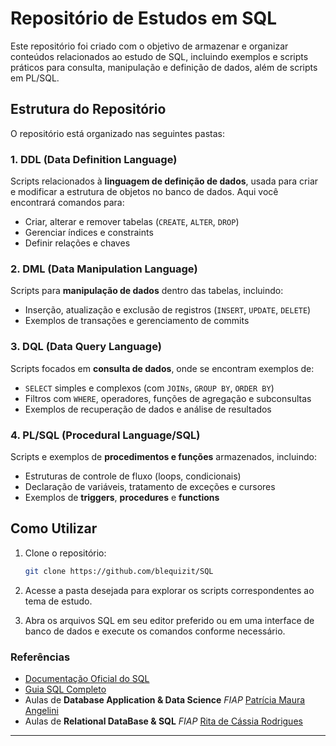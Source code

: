 # Repositório de Estudos em SQL

Este repositório foi criado com o objetivo de armazenar e organizar conteúdos relacionados ao estudo de SQL, incluindo exemplos e scripts práticos para consulta, manipulação e definição de dados, além de scripts em PL/SQL.

## Estrutura do Repositório

O repositório está organizado nas seguintes pastas:

### 1. **DDL** (Data Definition Language)
Scripts relacionados à **linguagem de definição de dados**, usada para criar e modificar a estrutura de objetos no banco de dados. Aqui você encontrará comandos para:

- Criar, alterar e remover tabelas (`CREATE`, `ALTER`, `DROP`)
- Gerenciar índices e constraints
- Definir relações e chaves

### 2. **DML** (Data Manipulation Language)
Scripts para **manipulação de dados** dentro das tabelas, incluindo:

- Inserção, atualização e exclusão de registros (`INSERT`, `UPDATE`, `DELETE`)
- Exemplos de transações e gerenciamento de commits

### 3. **DQL** (Data Query Language)
Scripts focados em **consulta de dados**, onde se encontram exemplos de:

- `SELECT` simples e complexos (com `JOINs`, `GROUP BY`, `ORDER BY`)
- Filtros com `WHERE`, operadores, funções de agregação e subconsultas
- Exemplos de recuperação de dados e análise de resultados

### 4. **PL/SQL** (Procedural Language/SQL)
Scripts e exemplos de **procedimentos e funções** armazenados, incluindo:

- Estruturas de controle de fluxo (loops, condicionais)
- Declaração de variáveis, tratamento de exceções e cursores
- Exemplos de **triggers**, **procedures** e **functions**

## Como Utilizar

1. Clone o repositório:
    ```bash
    git clone https://github.com/blequizit/SQL
    ```

2. Acesse a pasta desejada para explorar os scripts correspondentes ao tema de estudo.

3. Abra os arquivos SQL em seu editor preferido ou em uma interface de banco de dados e execute os comandos conforme necessário.

### Referências

- [Documentação Oficial do SQL](https://dev.mysql.com/doc/)
- [Guia SQL Completo](https://www.sqltutorial.org/)
- Aulas de **Database Application & Data Science** *FIAP* [Patrícia Maura Angelini](https://www.linkedin.com/in/patriciaangelini/)
- Aulas de **Relational DataBase & SQL** *FIAP* [Rita de Cássia Rodrigues](https://www.linkedin.com/in/ritacrodrigues/)


---
